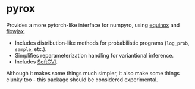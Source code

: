 # pyrox

Provides a more pytorch-like interface for numpyro, using
[equinox](https://github.com/patrick-kidger/equinox) and
[flowjax](https://github.com/danielward27/flowjax).

- Includes distribution-like methods for probabilistic programs (``log_prob``,
``sample``, etc.).
- Simplifies reparameterization handling for variantional inference.
- Includes [SoftCVI](https://arxiv.org/abs/2407.15687).

Although it makes some things much simpler, it also make some things clunky too - this package should be considered experimental.
